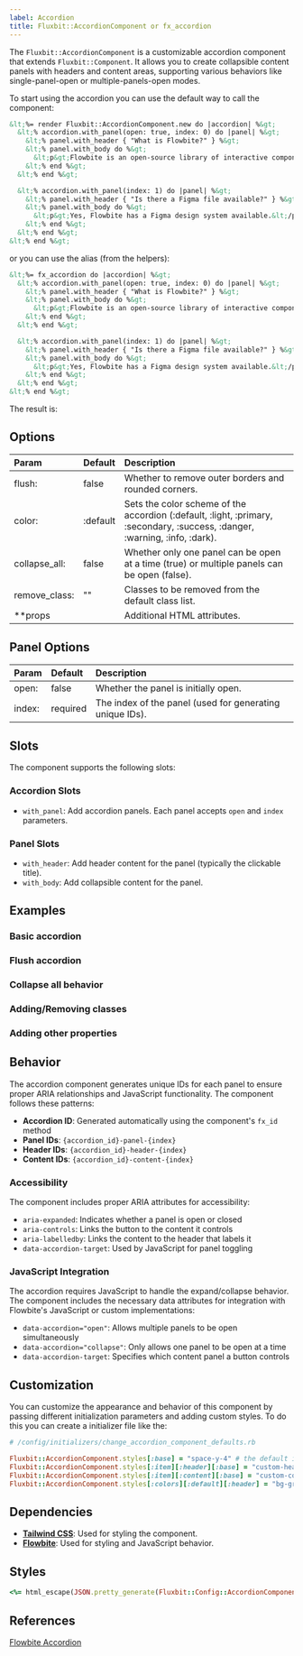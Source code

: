 ```yaml
---
label: Accordion
title: Fluxbit::AccordionComponent or fx_accordion
---
```


The `Fluxbit::AccordionComponent` is a customizable accordion component that extends `Fluxbit::Component`.
It allows you to create collapsible content panels with headers and content areas, supporting various behaviors like single-panel-open or multiple-panels-open modes.

To start using the accordion you can use the default way to call the component:

```html
&lt;%= render Fluxbit::AccordionComponent.new do |accordion| %&gt;
  &lt;% accordion.with_panel(open: true, index: 0) do |panel| %&gt;
    &lt;% panel.with_header { "What is Flowbite?" } %&gt;
    &lt;% panel.with_body do %&gt;
      &lt;p&gt;Flowbite is an open-source library of interactive components built on top of Tailwind CSS.&lt;/p&gt;
    &lt;% end %&gt;
  &lt;% end %&gt;

  &lt;% accordion.with_panel(index: 1) do |panel| %&gt;
    &lt;% panel.with_header { "Is there a Figma file available?" } %&gt;
    &lt;% panel.with_body do %&gt;
      &lt;p&gt;Yes, Flowbite has a Figma design system available.&lt;/p&gt;
    &lt;% end %&gt;
  &lt;% end %&gt;
&lt;% end %&gt;
```

or you can use the alias (from the helpers):

```html
&lt;%= fx_accordion do |accordion| %&gt;
  &lt;% accordion.with_panel(open: true, index: 0) do |panel| %&gt;
    &lt;% panel.with_header { "What is Flowbite?" } %&gt;
    &lt;% panel.with_body do %&gt;
      &lt;p&gt;Flowbite is an open-source library of interactive components built on top of Tailwind CSS.&lt;/p&gt;
    &lt;% end %&gt;
  &lt;% end %&gt;

  &lt;% accordion.with_panel(index: 1) do |panel| %&gt;
    &lt;% panel.with_header { "Is there a Figma file available?" } %&gt;
    &lt;% panel.with_body do %&gt;
      &lt;p&gt;Yes, Flowbite has a Figma design system available.&lt;/p&gt;
    &lt;% end %&gt;
  &lt;% end %&gt;
&lt;% end %&gt;
```

The result is:

<lookbook-embed app="/lookbook/" preview="Fluxbit::Components::AccordionComponentPreview" scenario="default" panels="params,source"></lookbook-embed>

## Options

| Param              | Default  | Description
|:-------------------|:---------|:------------
| flush:             | false    | Whether to remove outer borders and rounded corners.
| color:             | :default | Sets the color scheme of the accordion (:default, :light, :primary, :secondary, :success, :danger, :warning, :info, :dark).
| collapse_all:      | false    | Whether only one panel can be open at a time (true) or multiple panels can be open (false).
| remove_class:      | ""       | Classes to be removed from the default class list.
| **props            |          | Additional HTML attributes.

## Panel Options

| Param              | Default  | Description
|:-------------------|:---------|:------------
| open:              | false    | Whether the panel is initially open.
| index:             | required | The index of the panel (used for generating unique IDs).

## Slots

The component supports the following slots:

### Accordion Slots
- `with_panel`: Add accordion panels. Each panel accepts `open` and `index` parameters.

### Panel Slots
- `with_header`: Add header content for the panel (typically the clickable title).
- `with_body`: Add collapsible content for the panel.

## Examples

### Basic accordion

<lookbook-embed app="/lookbook/" preview="Fluxbit::Components::AccordionComponentPreview" scenario="basic_accordion" panels="source"></lookbook-embed>

### Flush accordion

<lookbook-embed app="/lookbook/" preview="Fluxbit::Components::AccordionComponentPreview" scenario="flush_accordion" panels="source"></lookbook-embed>

### Collapse all behavior

<lookbook-embed app="/lookbook/" preview="Fluxbit::Components::AccordionComponentPreview" scenario="collapse_all" panels="source"></lookbook-embed>

### Adding/Removing classes

<lookbook-embed app="/lookbook/" preview="Fluxbit::Components::AccordionComponentPreview" scenario="adding_removing_classes" panels="source"></lookbook-embed>

### Adding other properties

<lookbook-embed app="/lookbook/" preview="Fluxbit::Components::AccordionComponentPreview" scenario="adding_other_properties" panels="source"></lookbook-embed>

## Behavior

The accordion component generates unique IDs for each panel to ensure proper ARIA relationships and JavaScript functionality. The component follows these patterns:

- **Accordion ID**: Generated automatically using the component's `fx_id` method
- **Panel IDs**: `{accordion_id}-panel-{index}`
- **Header IDs**: `{accordion_id}-header-{index}`
- **Content IDs**: `{accordion_id}-content-{index}`

### Accessibility

The component includes proper ARIA attributes for accessibility:

- `aria-expanded`: Indicates whether a panel is open or closed
- `aria-controls`: Links the button to the content it controls
- `aria-labelledby`: Links the content to the header that labels it
- `data-accordion-target`: Used by JavaScript for panel toggling

### JavaScript Integration

The accordion requires JavaScript to handle the expand/collapse behavior. The component includes the necessary data attributes for integration with Flowbite's JavaScript or custom implementations:

- `data-accordion="open"`: Allows multiple panels to be open simultaneously
- `data-accordion="collapse"`: Only allows one panel to be open at a time
- `data-accordion-target`: Specifies which content panel a button controls

## Customization

You can customize the appearance and behavior of this component by passing different initialization parameters and adding custom styles.
To do this you can create a initializer file like the:

```ruby
# /config/initializers/change_accordion_component_defaults.rb

Fluxbit::AccordionComponent.styles[:base] = "space-y-4" # the default is "space-y-2"
Fluxbit::AccordionComponent.styles[:item][:header][:base] = "custom-header-style"
Fluxbit::AccordionComponent.styles[:item][:content][:base] = "custom-content-style"
Fluxbit::AccordionComponent.styles[:colors][:default][:header] = "bg-gray-100 dark:bg-gray-700"
```

## Dependencies

- [**Tailwind CSS**](https://tailwindcss.com/): Used for styling the component.
- [**Flowbite**](https://flowbite.com/): Used for styling and JavaScript behavior.

## Styles

```ruby
<%= html_escape(JSON.pretty_generate(Fluxbit::Config::AccordionComponent.styles)) %>
```

## References

[Flowbite Accordion](https://flowbite.com/docs/components/accordion/)